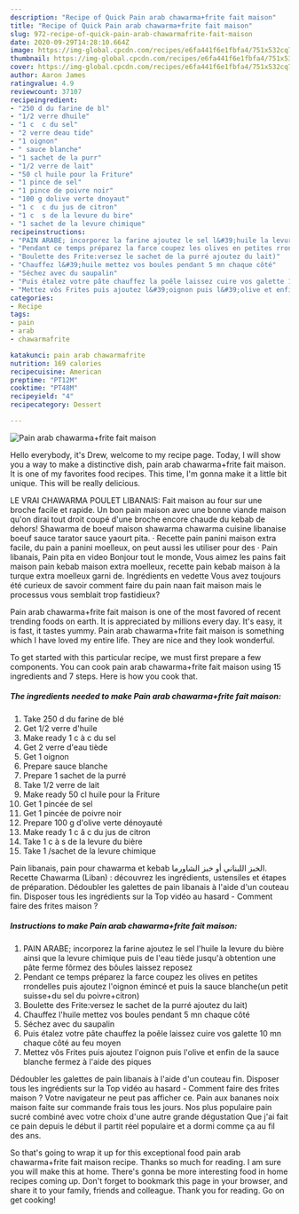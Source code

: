 ```yaml
---
description: "Recipe of Quick Pain arab chawarma+frite fait maison"
title: "Recipe of Quick Pain arab chawarma+frite fait maison"
slug: 972-recipe-of-quick-pain-arab-chawarmafrite-fait-maison
date: 2020-09-29T14:28:10.664Z
image: https://img-global.cpcdn.com/recipes/e6fa441f6e1fbfa4/751x532cq70/pain-arab-chawarmafrite-fait-maison-photo-principale-de-la-recette.jpg
thumbnail: https://img-global.cpcdn.com/recipes/e6fa441f6e1fbfa4/751x532cq70/pain-arab-chawarmafrite-fait-maison-photo-principale-de-la-recette.jpg
cover: https://img-global.cpcdn.com/recipes/e6fa441f6e1fbfa4/751x532cq70/pain-arab-chawarmafrite-fait-maison-photo-principale-de-la-recette.jpg
author: Aaron James
ratingvalue: 4.9
reviewcount: 37107
recipeingredient:
- "250 d du farine de bl"
- "1/2 verre dhuile"
- "1 c  c du sel"
- "2 verre deau tide"
- "1 oignon"
- " sauce blanche"
- "1 sachet de la purr"
- "1/2 verre de lait"
- "50 cl huile pour la Friture"
- "1 pince de sel"
- "1 pince de poivre noir"
- "100 g dolive verte dnoyaut"
- "1 c  c du jus de citron"
- "1 c  s de la levure du bire"
- "1 sachet de la levure chimique"
recipeinstructions:
- "PAIN ARABE; incorporez la farine ajoutez le sel l&#39;huile la levure du bière ainsi que la levure chimique puis de l&#39;eau tiède jusqu&#39;à obtention une pâte ferme fôrmez des bôules laissez reposez"
- "Pendant ce temps préparez la farce coupez les olives en petites rrondelles puis ajoutez l&#39;oignon émincé et puis la sauce blanche(un petit suisse+du sel du poivre+citron)"
- "Boulette des Frite:versez le sachet de la purré ajoutez du lait)"
- "Chauffez l&#39;huile mettez vos boules pendant 5 mn chaque côté"
- "Séchez avec du saupalin"
- "Puis étalez votre pâte chauffez la poêle laissez cuire vos galette 10 mn chaque côté au feu moyen"
- "Mettez vôs Frites puis ajoutez l&#39;oignon puis l&#39;olive et enfin de la sauce blanche fermez à l&#39;aide des piques"
categories:
- Recipe
tags:
- pain
- arab
- chawarmafrite

katakunci: pain arab chawarmafrite 
nutrition: 169 calories
recipecuisine: American
preptime: "PT12M"
cooktime: "PT48M"
recipeyield: "4"
recipecategory: Dessert

---
```



![Pain arab chawarma+frite fait maison](https://img-global.cpcdn.com/recipes/e6fa441f6e1fbfa4/751x532cq70/pain-arab-chawarmafrite-fait-maison-photo-principale-de-la-recette.jpg)

Hello everybody, it's Drew, welcome to my recipe page. Today, I will show you a way to make a distinctive dish, pain arab chawarma+frite fait maison. It is one of my favorites food recipes. This time, I'm gonna make it a little bit unique. This will be really delicious.

LE VRAI CHAWARMA POULET LIBANAIS: Fait maison au four sur une broche facile et rapide. Un bon pain maison avec une bonne viande maison qu&#39;on dirai tout droit coupé d&#39;une broche encore chaude du kebab de dehors! Shawarma de boeuf maison shawarma chawarma cuisine libanaise boeuf sauce tarator sauce yaourt pita. · Recette pain panini maison extra facile, du pain a panini moelleux, on peut aussi les utiliser pour des · Pain libanais, Pain pita en video Bonjour tout le monde, Vous aimez les pains fait maison pain kebab maison extra moelleux, recette pain kebab maison à la turque extra moelleux garni de. Ingrédients en vedette Vous avez toujours été curieux de savoir comment faire du pain naan fait maison mais le processus vous semblait trop fastidieux?

Pain arab chawarma+frite fait maison is one of the most favored of recent trending foods on earth. It is appreciated by millions every day. It's easy, it is fast, it tastes yummy. Pain arab chawarma+frite fait maison is something which I have loved my entire life. They are nice and they look wonderful.


To get started with this particular recipe, we must first prepare a few components. You can cook pain arab chawarma+frite fait maison using 15 ingredients and 7 steps. Here is how you cook that.

<!--inarticleads1-->

##### The ingredients needed to make Pain arab chawarma+frite fait maison:

1. Take 250 d du farine de blé
1. Get 1/2 verre d&#39;huile
1. Make ready 1 c à c du sel
1. Get 2 verre d&#39;eau tiède
1. Get 1 oignon
1. Prepare  sauce blanche
1. Prepare 1 sachet de la purré
1. Take 1/2 verre de lait
1. Make ready 50 cl huile pour la Friture
1. Get 1 pincée de sel
1. Get 1 pincée de poivre noir
1. Prepare 100 g d&#39;olive verte dénoyauté
1. Make ready 1 c â c du jus de citron
1. Take 1 c à s de la levure du bière
1. Take 1 /sachet de la levure chimique


Pain libanais, pain pour chawarma et kebab الخبز اللبناني أو خبز الشاورما. Recette Chawarma (Liban) : découvrez les ingrédients, ustensiles et étapes de préparation. Dédoubler les galettes de pain libanais à l&#39;aide d&#39;un couteau fin. Disposer tous les ingrédients sur la Top vidéo au hasard - Comment faire des frites maison ? 

<!--inarticleads2-->

##### Instructions to make Pain arab chawarma+frite fait maison:

1. PAIN ARABE; incorporez la farine ajoutez le sel l&#39;huile la levure du bière ainsi que la levure chimique puis de l&#39;eau tiède jusqu&#39;à obtention une pâte ferme fôrmez des bôules laissez reposez
1. Pendant ce temps préparez la farce coupez les olives en petites rrondelles puis ajoutez l&#39;oignon émincé et puis la sauce blanche(un petit suisse+du sel du poivre+citron)
1. Boulette des Frite:versez le sachet de la purré ajoutez du lait)
1. Chauffez l&#39;huile mettez vos boules pendant 5 mn chaque côté
1. Séchez avec du saupalin
1. Puis étalez votre pâte chauffez la poêle laissez cuire vos galette 10 mn chaque côté au feu moyen
1. Mettez vôs Frites puis ajoutez l&#39;oignon puis l&#39;olive et enfin de la sauce blanche fermez à l&#39;aide des piques


Dédoubler les galettes de pain libanais à l&#39;aide d&#39;un couteau fin. Disposer tous les ingrédients sur la Top vidéo au hasard - Comment faire des frites maison ? Votre navigateur ne peut pas afficher ce. Pain aux bananes noix maison faite sur commande frais tous les jours. Nos plus populaire pain sucré combiné avec votre choix d&#39;une autre grande dégustation Que j&#39;ai fait ce pain depuis le début il partit réel populaire et a dormi comme ça au fil des ans. 

So that's going to wrap it up for this exceptional food pain arab chawarma+frite fait maison recipe. Thanks so much for reading. I am sure you will make this at home. There's gonna be more interesting food in home recipes coming up. Don't forget to bookmark this page in your browser, and share it to your family, friends and colleague. Thank you for reading. Go on get cooking!
